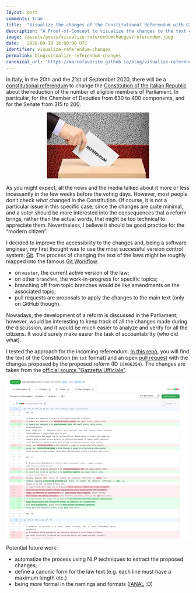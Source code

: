 ```yaml
---
layout: post
comments: true
title:  "Visualize the changes of the Constitutional Referendum with Git/GitHub"
description: "A Proof-of-Concept to visualize the changes to the text of the constitution introduced by the imcoming constitutional referendum using Git and GitHub."
image: /assets/posts/visualize-referendumchanges/referendum.jpeg
date:   2020-09-18 16:00:00 UTC
identifier: visualize-referendum-changes
permalink: blog/visualize-referendum-changes
canonical_url: 'https://marcofavorito.github.io/blog/visualize-referendum-changes'
---
```



In Italy, in the 20th and the 21st of September 2020, there will be a 
[constitutional referendum](https://en.wikipedia.org/wiki/2020_Italian_constitutional_referendum)
to change the [Constitution of the Italian Republic](https://en.wikipedia.org/wiki/Constitution_of_Italy) 
about the reduction of the number of eligible members of Parliament.
In particular, for the Chamber of Deputies from 630 to 400 components, and 
for the Senate from 315 to 200.

<p align="center">
  <a href="https://en.wikipedia.org/wiki/2020_Italian_constitutional_referendum">
    <img alt="Referendum." src="/assets/posts/visualize-referendum-changes/referendum.jpeg">
  </a>
</p>
 
As you might expect, all the news and the media talked about it 
more or less incessantly in the few weeks before the voting days. 
However, most people don’t check _what_ changed in the Constitution. 
Of course, it is not a particular issue in this specific case, since 
the changes are quite minimal, and a voter should be more interested 
into the consequences that a reform brings, rather than the actual words, 
that might be too technical to appreciate them. Nevertheless, 
I believe it should be good practice for the “modern citizen”.

I decided to improve the accessibility to the changes and, being a software engineer, 
my first thought was to use the most successful version control system: 
[Git](https://git-scm.com/). The process
of changing the text of the laws might be roughly mapped into 
the famous [Git Workflow](https://nvie.com/posts/a-successful-git-branching-model/):
- on `master`, the current active version of the law; 
- on other `branches`, the work-in-progress for specific topics;
- branching off from topic branches would be like amendments on the associated topic;
- pull requests are proposals to apply the changes to the main text (only on GitHub though).

Nowadays, the development of a reform is discussed in the Parliament; 
however, would be interesting to keep track of all the changes made 
during the discussion, and it would be much easier to analyze and verify 
for all the citizens. It would surely make easier the task of accountability (who did what).

I tested the approach for the incoming referendum. 
[In this repo](https://github.com/marcofavorito/costituzione-della-repubblica-italiana),
you will find the text of the Constitution (in `txt` format) 
and an open [pull request](https://github.com/marcofavorito/costituzione-della-repubblica-italiana/pull/1)
with the changes proposed by the proposed reform (ID `19A06354`).
The changes are taken from the [official source "Gazzetta Ufficiale"](https://www.gazzettaufficiale.it/eli/id/2019/10/12/19A06354/sg).

<p align="center">
  <a href="https://github.com/marcofavorito/costituzione-della-repubblica-italiana/pulls/1">
    <img alt="Changes introduced by the 2020's constitutional reform." src="/assets/posts/visualize-referendum-changes/changes.png">
  </a>
</p>

Potential future work:
- automatize the process using NLP techniques to extract the proposed changes;
- define a canonic form for the law text (e.g. each line must have a maximum length etc.)
- being more formal in the namings and formats ([IANAL](https://en.wikipedia.org/wiki/IANAL) :D) 

